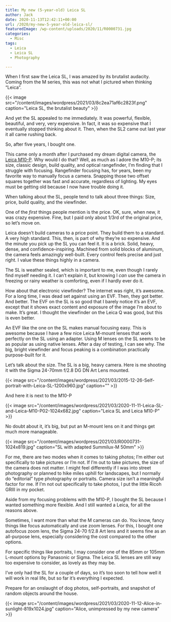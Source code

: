 ```yaml
---
title: My new (5-year-old) Leica SL
author: Jack
date: 2020-11-13T12:42:11+00:00
url: /2020/my-new-5-year-old-leica-sl/
featuredImage: /wp-content/uploads/2020/11/R0000731.jpg
categories:
  - Misc
tags:
  - Leica
  - Leica SL
  - Photography

---
```


When I first saw the Leica SL, I was amazed by its brutalist audacity. Coming from the M series, this was not what I pictured when thinking &#8220;Leica&#8221;.

{{< image src="/content/images/wordpress/2021/03/8c2ea71af6c2823f.png" caption="Leica SL, the brutalist beauty" >}}


And yet the SL appealed to me immediately. It was powerful, flexible, beautiful, and very, very expensive. In fact, it was so expensive that I eventually stopped thinking about it. Then, when the SL2 came out last year it all came rushing back.

So, after five years, I bought one.

This came only a month after I purchased my dream digital camera, the [Leica M10-P][1]. Why would I do that? Well, as much as I adore the M10-P; its size, classic design, build quality, and optical rangefinder, I’m finding that I struggle with focusing. Rangefinder focusing has, for years, been my favorite way to manually focus a camera. Snapping those two offset squares together was fast and accurate, regardless of lighting. My eyes must be getting old because I now have trouble doing it.

When talking about the SL, people tend to talk about three things: Size, price, build quality, and the viewfinder.

One of the _first_ things people mention is the price. OK, sure, when new, it was crazy expensive. Fine, but I paid only about 1/3rd of the original price, so let’s move on.

Leica doesn’t build cameras to a price point. They build them to a standard. A very high standard. This, then, is part of why they’re so expensive. And the minute you pick up the SL you can feel it. It is a brick. Solid, heavy, dense, and confidence-inspiring. Machined from solid blocks of aluminum, the camera feels amazingly well-built. Every control feels precise and just right. I value these things highly in a camera.

The SL is weather sealed, which is important to me, even though I rarely find myself needing it. I can’t explain it, but knowing I _can_ use the camera in freezing or rainy weather is comforting, even if I hardly ever do it.

How about that electronic viewfinder? The internet was right, it’s awesome. For a long time, I was dead set against using an EVF. Then, they got better. And better. The EVF on the SL is so good that I barely notice it’s an EVF, except that it shows exact content and exposure of the image I’m about to make. It’s great. I thought the viewfinder on the Leica Q was good, but this is even better.

An EVF like the one on the SL makes manual focusing easy. This is awesome because I have a few nice Leica M-mount lenses that work perfectly on the SL using an adapter. Using M lenses on the SL seems to be as popular as using native lenses. After a day of testing, I can see why. The big, bright viewfinder and focus peaking is a combination practically purpose-built for it.

Let’s talk about the size. The SL is a big, heavy camera. Here is me shooting it with the Sigma 24-70mm f/2.8 DG DN Art Lens mounted.

{{< image src="/content/images/wordpress/2021/03/2015-12-26-Self-portrait-with-Leica-SL-1200x960.jpg" caption="" >}}


And here it is next to the M10-P

{{< image src="/content/images/wordpress/2021/03/2020-11-11-Leica-SL-and-Leica-M10-P02-1024x682.jpg" caption="Leica SL and Leica M10-P" >}}


No doubt about it, it’s big, but put an M-mount lens on it and things get much more manageable.

{{< image src="/content/images/wordpress/2021/03/R0000731-1024x819.jpg" caption="SL with adapted Summilux-M 50mm" >}}

For me, there are two modes when it comes to taking photos; I’m either out specifically to take pictures or I’m not. If I’m out to take pictures, the size of the camera does not matter. I might feel differently if I was into street photography or planned to hike miles uphill for landscapes, but I normally do “editorial” type photography or portraits. Camera size isn’t a meaningful factor for me. If I’m not out specifically to take photos, I put the little Ricoh GRIII in my pocket.

Aside from my focusing problems with the M10-P, I bought the SL because I wanted something more flexible. And I still wanted a Leica, for all the reasons above.

Sometimes, I want more than what the M cameras can do. You know, fancy things like focus automatically and use zoom lenses. For this, I bought one autofocus zoom lens, the Sigma 24-70 f/2.8 Art lens and it seems fine as an all-purpose lens, especially considering the cost compared to the other options.

For specific things like portraits, I may consider one of the 85mm or 105mm L-mount options by Panasonic or Sigma. The Leica SL lenses are still way too expensive to consider, as lovely as they may be.

I’ve only had the SL for a couple of days, so it’s too soon to tell how well it will work in real life, but so far it’s everything I expected.

Prepare for an onslaught of dog photos, self-portraits, and snapshot of random objects around the house.

{{< image src="/content/images/wordpress/2021/03/2020-11-12-Alice-in-sunlight-819x1024.jpg" caption="Alice, unimpressed by my new camera" >}}


 [1]: https://us.leica-camera.com/Photography/Leica-M/Leica-M10-P